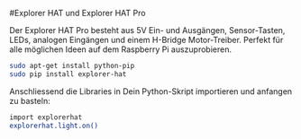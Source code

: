 <!--
---
name: Explorer HAT Pro
class: board
type: adc,io,motor,multi,touch
formfactor: HAT
manufacturer: Pimoroni
description: Eine Platine mit LEDs, Ein- und Ausgängen, Motorsteuerung, Sensor-Tasten und Steckbrett.
url: http://shop.pimoroni.com/products/explorer-hat
github: https://github.com/pimoroni/explorer-hat
buy: http://shop.pimoroni.com/products/explorer-hat
image: 'explorer-hat-pro.png'
pincount: 40
eeprom: yes
pin:
  '3': {}
  '5': {}
  '7':
    name: LED 1
    mode: output
    active: high
  '8': {}
  '10': {}
  '11':
    name: LED 2
    mode: output
    active: high
  '12': {}
  '13':
    name: LED 3
    mode: output
    active: high
  '15':
    name: Input 2
    mode: input
    active: high
  '16':
    name: Input 1
    mode: input
    active: high
  '18':
    name: Input 3
    mode: input
    active: high
  '19': {}
  '21': {}
  '22':
    name: Input 4
    mode: input
    active: high
  '23': {}
  '24': {}
  '29':
    name: LED 4
    mode: output
    active: high
  '31':
    name: Output 1
    mode: output
    active: high
  '32':
    name: Output 2
    mode: output
    active: high
  '33':
    name: Output 3
    mode: output
    active: high
  '35':
    name: Motor 1 +
    mode: output
    active: high
  '36':
    name: Output 4
    mode: output
    active: high
  '37':
    name: Motor 2 -
    mode: output
    active: high
  '38':
    name: Motor 1 -
    mode: output
    active: high
  '40':
    name: Motor 2 +
    mode: output
    active: high
i2c:
  '0x28':
    name: Cap Touch
    device: cap1208
  '0x48':
    name: Analog Input
    device: ads1015
-->
#Explorer HAT und Explorer HAT Pro

Der Explorer HAT Pro besteht aus 5V Ein- und Ausgängen, Sensor-Tasten, LEDs, analogen Eingängen und einem H-Bridge Motor-Treiber. 
Perfekt für alle möglichen Ideen auf dem Raspberry Pi auszuprobieren.

```bash
sudo apt-get install python-pip
sudo pip install explorer-hat
```

Anschliessend die Libraries in Dein Python-Skript importieren und anfangen zu basteln:

```bash
import explorerhat
explorerhat.light.on()
```
